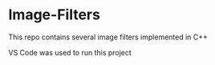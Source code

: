 # Image-Filters
This repo contains several image filters implemented in C++

VS Code was used to run this project